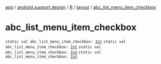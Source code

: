 [app](../../../index.md) / [android.support.design](../../index.md) / [R](../index.md) / [layout](index.md) / [abc_list_menu_item_checkbox](.)

# abc_list_menu_item_checkbox

`static val abc_list_menu_item_checkbox: `[`Int`](https://kotlinlang.org/api/latest/jvm/stdlib/kotlin/-int/index.html)
`static val abc_list_menu_item_checkbox: `[`Int`](https://kotlinlang.org/api/latest/jvm/stdlib/kotlin/-int/index.html)
`static val abc_list_menu_item_checkbox: `[`Int`](https://kotlinlang.org/api/latest/jvm/stdlib/kotlin/-int/index.html)
`static val abc_list_menu_item_checkbox: `[`Int`](https://kotlinlang.org/api/latest/jvm/stdlib/kotlin/-int/index.html)
